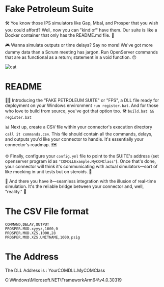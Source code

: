 # Fake Petroleum Suite 

🛠️ You know those IPS simulators like Gap, Mbal, and Prosper that you wish you could afford? Well, now you can "kind of" have them. Our suite is like a Docker container that only has the README.md file. 🤣

🎮 Wanna simulate outputs or time delays? Say no more! We've got more dummy data than a Scrum meeting has jargon. Run OpenServer commands that are as functional as a return; statement in a void function. 🙃


![cat](https://github.com/abdullah-cognite/fps/assets/100700755/2b67d073-0467-445b-a596-5e2d23a71566)

# README

👨‍💻 Introducing the "FAKE PETROLEUM SUITE" or "FPS", a DLL file ready for deployment on your Windows environment `run register.bat`. And for those who love to build from source, you've got that option too. 🛠️ `build.bat && register.bat`

📊 Next up, create a CSV file within your connector's execution directory `call it commands.csv`. This file should contain all the commands, delays, and outputs you'd like your connector to handle. It's essentially your connector's roadmap.  🗺️

⚙️ Finally, configure your `config.yml` file to point to the SUITE's address (set openserver program id as `"COMDLLExample.MyCOMClass"`). Once that's done, your connector will think it's communicating with actual simulators—sort of like mocking in unit tests but on steroids. 🚀

🎉 And there you have it—seamless integration with the illusion of real-time simulation. It's the reliable bridge between your connector and, well, "reality." 🌉

# The CSV File format
```
COMMAND,DELAY,OUTPUT
PROSPER.MOD.xyyyz,1000,0
PROSPER.MOD.XZS,1000,28
PROSPER.MOD.XZS.UNITNAME,1000,psig
```

# The Address

The DLL Address is : YourCOMDLL.MyCOMClass

C:\Windows\Microsoft.NET\FrameworkArm64\v4.0.30319


